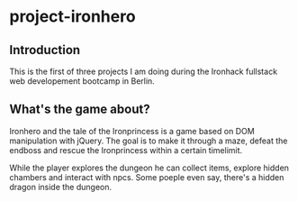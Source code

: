 # project-ironhero

<h2>Introduction</h2>

This is the first of three projects I am doing during the Ironhack fullstack web developement bootcamp in Berlin.

<h2>What's the game about?</h2>

Ironhero and the tale of the Ironprincess is a game based on DOM manipulation with jQuery. The goal is to make it through a maze, defeat the endboss and rescue the Ironprincess within a certain timelimit. 

While the player explores the dungeon he can collect items, explore hidden chambers and interact with npcs. Some poeple even say, there's a hidden dragon inside the dungeon.
